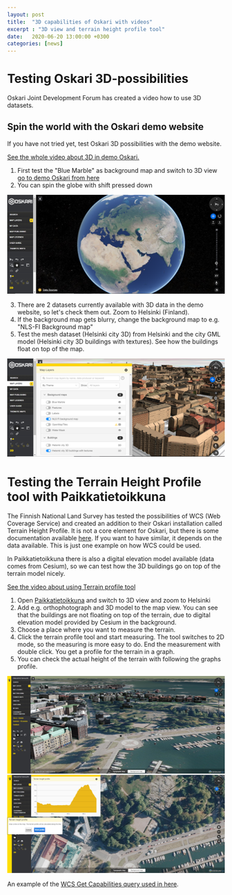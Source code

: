 ```yaml
---
layout: post
title:  "3D capabilities of Oskari with videos"
excerpt : "3D view and terrain height profile tool"
date:   2020-06-20 13:00:00 +0300
categories: [news]
---
```


# Testing Oskari 3D-possibilities 

Oskari Joint Development Forum has created a video how to use 3D datasets.

## Spin the world with the Oskari demo website

If you have not tried yet, test Oskari 3D possibilities with the demo website. 

[See the whole video about 3D in demo Oskari.](https://youtu.be/ISKkL1_-svc)

1. First test the "Blue Marble" as background map and switch to 3D view [go to demo Oskari from here](https://demo.oskari.org/?zoomLevel=1&coord=431052.8380458826_5167185.112970014&mapLayers=8+100+,6+100+default&uuid=055af770-c777-4433-8127-28ce2d06c944&noSavedState=true&showIntro=false)
2. You can spin the globe with shift pressed down

<img src="/img/demo_bluemarble.png" class="img-responsive"/>

3. There are 2 datasets currently available with 3D data in the demo website, so let's check them out. Zoom to Helsinki (Finland). 
4. If the background map gets blurry, change the background map to e.g. "NLS-FI Background map"
5. Test the mesh dataset (Helsinki city 3D) from Helsinki and the city GML model (Helsinki city 3D buildings with textures). See how the buildings float on top of the map.

<img src="/img/helsinki_3D.png" class="img-responsive"/>


# Testing the Terrain Height Profile tool with Paikkatietoikkuna

The Finnish National Land Survey has tested the possibilities of WCS (Web Coverage Service) and created an addition to their Oskari installation called Terrain Height Profile.
It is not a core element for Oskari, but there is some documentation available [here](https://github.com/nls-oskari/kartta.paikkatietoikkuna.fi/tree/develop/service-terrain-profile). 
If you want to have similar, it depends on the data available. This is just one example on how WCS could be used. 

In Paikkatietoikkuna there is also a digital elevation model available (data comes from Cesium), so we can test how the 3D buildings go on top of the terrain model nicely.

[See the video about using Terrain profile tool](https://youtu.be/CO9tqsSHe60)


1. Open [Paikkatietoikkuna](https://kartta.paikkatietoikkuna.fi/) and switch to 3D view and zoom to Helsinki
2. Add e.g. orthophotograph and 3D model to the map view. 
You can see that the buildings are not floating on top of the terrain, due to digital elevation model provided by Cesium in the background.
3. Choose a place where you want to measure the terrain.
4. Click the terrain profile tool and start measuring.  The tool switches to 2D mode, so the measuring is more easy to do. 
End the measurement with double click. You get a profile for the terrain in a graph.
5. You can check the actual height of the terrain with following the graphs profile.

<img src="/img/3D_paikkatietoikkuna.png" class="img-responsive"/>

<img src="/img/terrainheightprofile.png" class="img-responsive"/>

An example of the [WCS Get Capabilities query used in here](https://beta-karttakuva.maanmittauslaitos.fi/wcs/service/ows?service=WCS&AcceptVersions=2.0.1&request=GetCapabilities).


